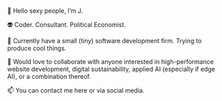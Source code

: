 👋 Hello sexy people, I’m J.

👽 Coder. Consultant. Political Economist. 

🌱 Currently have a small (tiny) software development firm. Trying to produce cool things.

💞️ Would love to collaborate with anyone interested in high-performance website development, digital sustainability, applied AI (especially if edge AI), or a combination thereof.

📫 You can contact me here or via social media.

<!---
jbolns/jbolns is a ✨ special ✨ repository because its `README.md` (this file) appears on your GitHub profile.
You can click the Preview link to take a look at your changes.
--->
